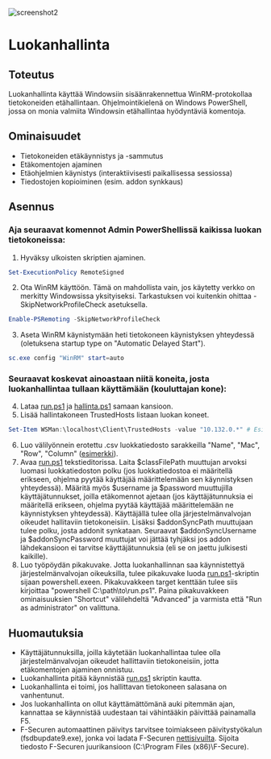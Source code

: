 ![screenshot2](/uploads/c7cd3deb16e02fd2ba0b3df62560684f/screenshot2.png)

# Luokanhallinta

## Toteutus
Luokanhallinta käyttää Windowsiin sisäänrakennettua WinRM-protokollaa tietokoneiden etähallintaan. Ohjelmointikielenä on Windows PowerShell, jossa on monia valmiita Windowsin etähallintaa hyödyntäviä komentoja.

## Ominaisuudet
* Tietokoneiden etäkäynnistys ja -sammutus
* Etäkomentojen ajaminen
* Etäohjelmien käynistys (interaktiivisesti paikallisessa sessiossa)
* Tiedostojen kopioiminen (esim. addon synkkaus)

## Asennus
### Aja seuraavat komennot Admin PowerShellissä kaikissa luokan tietokoneissa:
1. Hyväksy ulkoisten skriptien ajaminen.
```PowerShell
Set-ExecutionPolicy RemoteSigned
```
2. Ota WinRM käyttöön. Tämä on mahdollista vain, jos käytetty verkko on merkitty Windowsissa yksityiseksi. Tarkastuksen voi kuitenkin ohittaa -SkipNetworkProfileCheck asetuksella.
```PowerShell
Enable-PSRemoting -SkipNetworkProfileCheck
```
3. Aseta WinRM käynistymään heti tietokoneen käynistyksen yhteydessä (oletuksena startup type on "Automatic Delayed Start").
```PowerShell
sc.exe config "WinRM" start=auto
```
### Seuraavat koskevat ainoastaan niitä koneita, josta luokanhallintaa tullaan käyttämään (kouluttajan kone):
4. Lataa [run.ps1](/run.ps1) ja [hallinta.ps1](/hallinta.ps1) samaan kansioon.
5. Lisää hallintakoneen TrustedHosts listaan luokan koneet.
```PowerShell
Set-Item WSMan:\localhost\Client\TrustedHosts -value "10.132.0.*" # Esim.
```
6. Luo välilyönnein erotettu .csv luokkatiedosto sarakkeilla "Name", "Mac", "Row", "Column" ([esimerkki](/luokka.csv)).
7. Avaa [run.ps1](/run.ps1) tekstieditorissa. Laita $classFilePath muuttujan arvoksi luomasi luokkatiedoston polku (jos luokkatiedostoa ei määritellä erikseen, ohjelma pyytää käyttäjää määrittelemään sen käynnistyksen yhteydessä). Määritä myös $username ja $password muuttujilla käyttäjätunnukset, joilla etäkomennot ajetaan (jos käyttäjätunnuksia ei määritellä erikseen, ohjelma pyytää käyttäjää määrittelemään ne käynnistyksen yhteydessä). Käyttäjällä tulee olla järjestelmänvalvojan oikeudet hallitaviin tietokoneisiin. Lisäksi $addonSyncPath muuttujaan tulee polku, josta addonit synkataan. Seuraavat $addonSyncUsername ja $addonSyncPassword muuttujat voi jättää tyhjäksi jos addon lähdekansioon ei tarvitse käyttäjätunnuksia (eli se on jaettu julkisesti kaikille).
8. Luo työpöydän pikakuvake. Jotta luokanhallinnan saa käynnistettyä järjestelmänvalvojan oikeuksilla, tulee pikakuvake luoda [run.ps1](/run.ps1)-skriptin sijaan powershell.exeen. Pikakuvakkeen target kenttään tulee siis kirjoittaa "powershell C:\path\to\run.ps1". Paina pikakuvakkeen ominaisuuksien "Shortcut" välilehdeltä "Advanced" ja varmista että "Run as administrator" on valittuna.

## Huomautuksia
* Käyttäjätunnuksilla, joilla käytetään luokanhallintaa tulee olla järjestelmänvalvojan oikeudet hallittaviin tietokoneisiin, jotta etäkomentojen ajaminen onnistuu.
* Luokanhallinta pitää käynnistää [run.ps1](/run.ps1) skriptin kautta.
* Luokanhallinta ei toimi, jos hallittavan tietokoneen salasana on vanhentunut.
* Jos luokanhallinta on ollut käyttämättömänä auki pitemmän ajan, kannattaa se käynnistää uudestaan tai vähintääkin päivittää painamalla F5.
* F-Securen automaattinen päivitys tarvitsee toimiakseen päivitystyökalun (fsdbupdate9.exe), jonka voi ladata F-Securen [nettisivuilta](https://www.f-secure.com/en/web/labs_global/database-updates). Sijoita tiedosto F-Securen juurikansioon (C:\Program Files (x86)\F-Secure).
